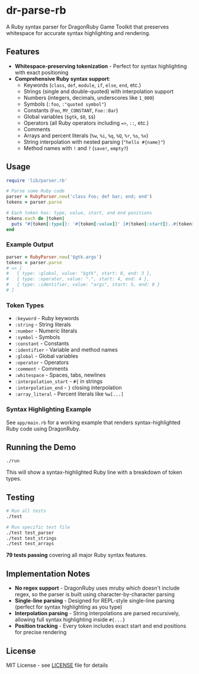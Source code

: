 # dr-parse-rb

A Ruby syntax parser for DragonRuby Game Toolkit that preserves whitespace for accurate syntax highlighting and rendering.

## Features

- **Whitespace-preserving tokenization** - Perfect for syntax highlighting with exact positioning
- **Comprehensive Ruby syntax support**:
  - Keywords (`class`, `def`, `module`, `if`, `else`, `end`, etc.)
  - Strings (single and double-quoted) with interpolation support
  - Numbers (integers, decimals, underscores like `1_000`)
  - Symbols (`:foo`, `:"quoted symbol"`)
  - Constants (`Foo`, `MY_CONSTANT`, `Foo::Bar`)
  - Global variables (`$gtk`, `$0`, `$$`)
  - Operators (all Ruby operators including `=>`, `::`, etc.)
  - Comments
  - Arrays and percent literals (`%w`, `%i`, `%q`, `%Q`, `%r`, `%s`, `%x`)
  - String interpolation with nested parsing (`"hello #{name}"`)
  - Method names with `!` and `?` (`save!`, `empty?`)

## Usage

```ruby
require 'lib/parser.rb'

# Parse some Ruby code
parser = RubyParser.new('class Foo; def bar; end; end')
tokens = parser.parse

# Each token has: type, value, start, and end positions
tokens.each do |token|
  puts "#{token[:type]}: '#{token[:value]}' [#{token[:start]}..#{token[:end]}]"
end
```

### Example Output

```ruby
parser = RubyParser.new('$gtk.args')
tokens = parser.parse
# => [
#   { type: :global, value: "$gtk", start: 0, end: 3 },
#   { type: :operator, value: ".", start: 4, end: 4 },
#   { type: :identifier, value: "args", start: 5, end: 8 }
# ]
```

### Token Types

- `:keyword` - Ruby keywords
- `:string` - String literals
- `:number` - Numeric literals
- `:symbol` - Symbols
- `:constant` - Constants
- `:identifier` - Variable and method names
- `:global` - Global variables
- `:operator` - Operators
- `:comment` - Comments
- `:whitespace` - Spaces, tabs, newlines
- `:interpolation_start` - `#{` in strings
- `:interpolation_end` - `}` closing interpolation
- `:array_literal` - Percent literals like `%w[...]`

### Syntax Highlighting Example

See `app/main.rb` for a working example that renders syntax-highlighted Ruby code using DragonRuby.

## Running the Demo

```bash
./run
```

This will show a syntax-highlighted Ruby line with a breakdown of token types.

## Testing

```bash
# Run all tests
./test

# Run specific test file
./test test_parser
./test test_strings
./test test_arrays
```

**79 tests passing** covering all major Ruby syntax features.

## Implementation Notes

- **No regex support** - DragonRuby uses mruby which doesn't include regex, so the parser is built using character-by-character parsing
- **Single-line parsing** - Designed for REPL-style single-line parsing (perfect for syntax highlighting as you type)
- **Interpolation parsing** - String interpolations are parsed recursively, allowing full syntax highlighting inside `#{...}`
- **Position tracking** - Every token includes exact start and end positions for precise rendering

## License

MIT License - see [LICENSE](LICENSE) file for details
